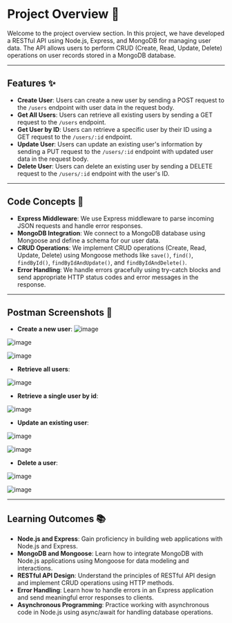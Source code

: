 # Project Overview 🚀

Welcome to the project overview section. In this project, we have developed a RESTful API using Node.js, Express, and MongoDB for managing user data. The API allows users to perform CRUD (Create, Read, Update, Delete) operations on user records stored in a MongoDB database.

---

## Features ✨

- **Create User**: Users can create a new user by sending a POST request to the `/users` endpoint with user data in the request body.
- **Get All Users**: Users can retrieve all existing users by sending a GET request to the `/users` endpoint.
- **Get User by ID**: Users can retrieve a specific user by their ID using a GET request to the `/users/:id` endpoint.
- **Update User**: Users can update an existing user's information by sending a PUT request to the `/users/:id` endpoint with updated user data in the request body.
- **Delete User**: Users can delete an existing user by sending a DELETE request to the `/users/:id` endpoint with the user's ID.

---

## Code Concepts 🧠

- **Express Middleware**: We use Express middleware to parse incoming JSON requests and handle error responses.
- **MongoDB Integration**: We connect to a MongoDB database using Mongoose and define a schema for our user data.
- **CRUD Operations**: We implement CRUD operations (Create, Read, Update, Delete) using Mongoose methods like `save()`, `find()`, `findById()`, `findByIdAndUpdate()`, and `findByIdAndDelete()`.
- **Error Handling**: We handle errors gracefully using try-catch blocks and send appropriate HTTP status codes and error messages in the response.



---

## Postman Screenshots 📸

- **Create a new user**:
![image](https://github.com/Arshpreet-Singh-1/CRUD_NODEJS_EXPRESS_MONGODB/assets/84027648/8184109f-dd33-48e7-aafa-15c166a4b64d)


![image](https://github.com/Arshpreet-Singh-1/CRUD_NODEJS_EXPRESS_MONGODB/assets/84027648/b702b634-35de-4fb7-a6fb-d93bba48e277)


![image](https://github.com/Arshpreet-Singh-1/CRUD_NODEJS_EXPRESS_MONGODB/assets/84027648/d2a294c5-9dc9-4db1-9ac6-7b1ab80f4a69)




- **Retrieve all users**:

![image](https://github.com/Arshpreet-Singh-1/CRUD_NODEJS_EXPRESS_MONGODB/assets/84027648/a07661dc-e2d5-4787-a1e8-69d867abd061)


- **Retrieve a single user by id**:

![image](https://github.com/Arshpreet-Singh-1/CRUD_NODEJS_EXPRESS_MONGODB/assets/84027648/af477a71-3d1d-4b7a-82a4-9e1e2ca4359e)


- **Update an existing user**:

![image](https://github.com/Arshpreet-Singh-1/CRUD_NODEJS_EXPRESS_MONGODB/assets/84027648/b3d04955-94a9-4940-a4e7-0e2a4fdf1336)

 ![image](https://github.com/Arshpreet-Singh-1/CRUD_NODEJS_EXPRESS_MONGODB/assets/84027648/18a8ab43-a89d-4b25-b077-43e768bebfc5)

- **Delete a user**:

![image](https://github.com/Arshpreet-Singh-1/CRUD_NODEJS_EXPRESS_MONGODB/assets/84027648/17cd38e7-aec3-4a38-86a3-a099348dc5e0)

![image](https://github.com/Arshpreet-Singh-1/CRUD_NODEJS_EXPRESS_MONGODB/assets/84027648/09f68676-796a-43f4-8156-b26276060207)



---

## Learning Outcomes 📚

- **Node.js and Express**: Gain proficiency in building web applications with Node.js and Express.
- **MongoDB and Mongoose**: Learn how to integrate MongoDB with Node.js applications using Mongoose for data modeling and interactions.
- **RESTful API Design**: Understand the principles of RESTful API design and implement CRUD operations using HTTP methods.
- **Error Handling**: Learn how to handle errors in an Express application and send meaningful error responses to clients.
- **Asynchronous Programming**: Practice working with asynchronous code in Node.js using async/await for handling database operations.

